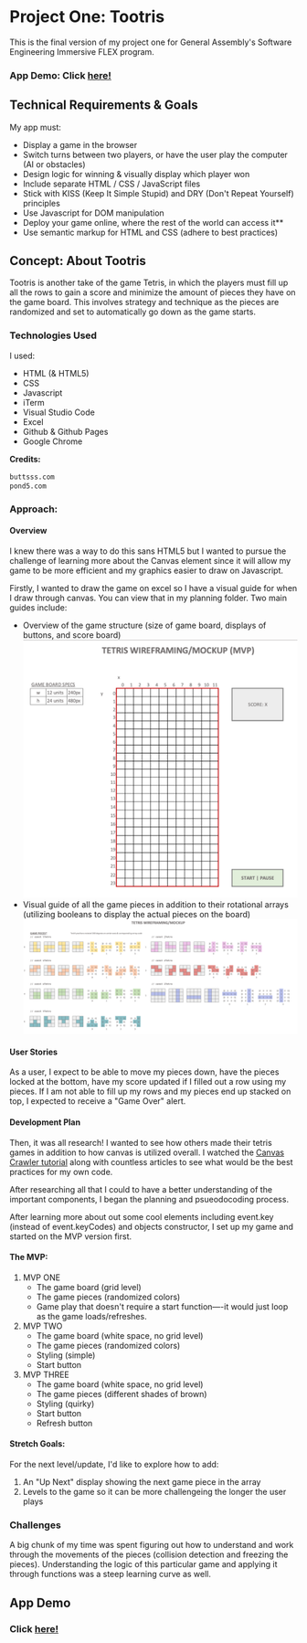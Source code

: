 # Project One: Tootris

This is the final version of my project one for General Assembly's Software Engineering Immersive FLEX program.

### App Demo: Click [here!](https://xlnl.github.io/project-one-tetris/)

## Technical Requirements & Goals
My app must:
* Display a game in the browser
* Switch turns between two players, or have the user play the computer (AI or obstacles)
* Design logic for winning & visually display which player won
* Include separate HTML / CSS / JavaScript files
* Stick with KISS (Keep It Simple Stupid) and DRY (Don't Repeat Yourself) principles
* Use Javascript for DOM manipulation
* Deploy your game online, where the rest of the world can access it**
* Use semantic markup for HTML and CSS (adhere to best practices)

## Concept: About Tootris

Tootris is another take of the game Tetris, in which the players must fill up all the rows to gain a score and minimize the amount of pieces they have on the game board. This involves strategy and technique as the pieces are randomized and set to automatically go down as the game starts. 

### Technologies Used

I used: 
* HTML (& HTML5)
* CSS
* Javascript
* iTerm
* Visual Studio Code
* Excel
* Github & Github Pages
* Google Chrome

**Credits:** 
```
buttsss.com
pond5.com
```

### Approach:
#### Overview
I knew there was a way to do this sans HTML5 but I wanted to pursue the challenge of learning more about the Canvas element since it will allow my game to be more efficient and my graphics easier to draw on Javascript. 

Firstly, I wanted to draw the game on excel so I have a visual guide for when I draw through canvas. You can view that in my planning folder. Two main guides include: 
* Overview of the game structure (size of game board, displays of buttons, and score board)
![game wireframe](/Planning/Tetris-Wireframing-MockUp.png)
* Visual guide of all the game pieces in addition to their rotational arrays (utilizing booleans to display the actual pieces on the board)
![game pieces](/Planning/Tetris-Game-Piece-Details.png)

#### User Stories
As a user, I expect to be able to move my pieces down, have the pieces locked at the bottom, have my score updated if I filled out a row using my pieces. If I am not able to fill up my rows and my pieces end up stacked on top, I expected to receive a "Game Over" alert.

#### Development Plan
Then, it was all research! I wanted to see how others made their tetris games in addition to how canvas is utilized overall. I watched the [Canvas Crawler tutorial](https://github.com/TaylorDarneille/canvas-crawler) along with countless articles to see what would be the best practices for my own code. 

After researching all that I could to have a better understanding of the important components, I began the planning and psueodocoding process.

After learning more about out some cool elements including event.key (instead of event.keyCodes) and objects constructor, I set up my game and started on the MVP version first. 

#### The MVP:

1. MVP ONE
   * The game board (grid level)
   * The game pieces (randomized colors)
   * Game play that doesn't require a start function—-it would just loop as the game loads/refreshes.
2. MVP TWO
   * The game board (white space, no grid level)
   * The game pieces (randomized colors)
   * Styling (simple)
   * Start button
3. MVP THREE
   * The game board (white space, no grid level)
   * The game pieces (different shades of brown)
   * Styling (quirky)
   * Start button
   * Refresh button

#### Stretch Goals:
For the next level/update, I'd like to explore how to add:

1. An "Up Next" display showing the next game piece in the array
2. Levels to the game so it can be more challengeing the longer the user plays

### Challenges

A big chunk of my time was spent figuring out how to understand and work through the movements of the pieces (collision detection and freezing the pieces). Understanding the logic of this particular game and applying it through functions was a steep learning curve as well.

## App Demo
### Click [here!](https://xlnl.github.io/project-one-tetris/)
